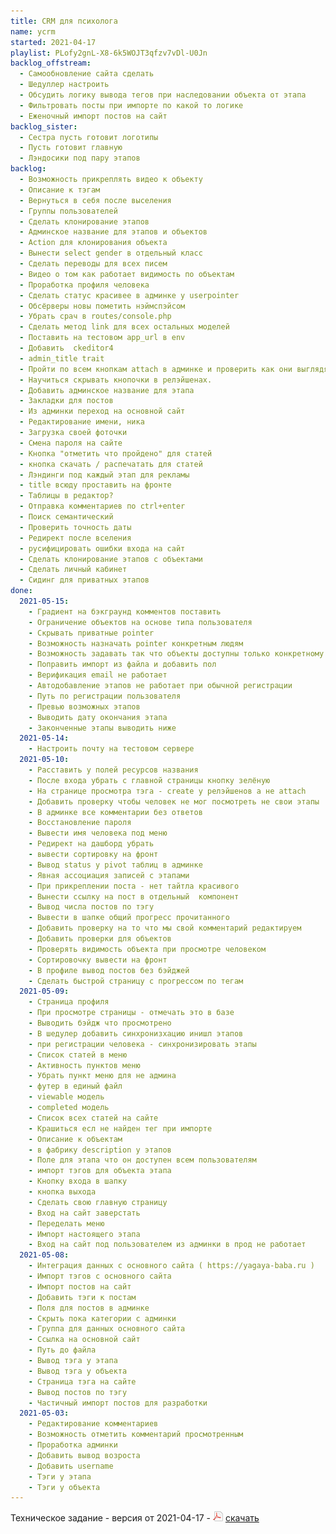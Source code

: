 ```yaml
---
title: CRM для психолога
name: ycrm
started: 2021-04-17
playlist: PLofy2gnL-X8-6k5WOJT3qfzv7vDl-U0Jn
backlog_offstream:
  - Самообновление сайта сделать
  - Шедуллер настроить
  - Обсудить логику вывода тегов при наследовании объекта от этапа
  - Фильтровать посты при импорте по какой то логике
  - Еженочный импорт постов на сайт
backlog_sister:
  - Сестра пусть готовит логотипы
  - Пусть готовит главную
  - Лэндосики под пару этапов
backlog:
  - Возможность прикреплять видео к объекту
  - Описание к тэгам
  - Вернуться в себя после выселения
  - Группы пользователей
  - Сделать клонирование этапов
  - Админское название для этапов и объектов
  - Action для клонирования объекта
  - Вынести select gender в отдельный класс
  - Сделать переводы для всех писем
  - Видео о том как работает видимость по объектам
  - Проработка профиля человека
  - Сделать статус красивее в админке у userpointer
  - Обсёрверы новы пометить нэймспэйсом
  - Убрать срач в routes/console.php
  - Сделать метод link для всех остальных моделей
  - Поставить на тестовом app_url в env
  - Добавить  ckeditor4
  - admin_title trait
  - Пройти по всем кнопкам attach в админке и проверить как они выглядят
  - Научиться скрывать кнопочки в релэйшенах.
  - Добавить админское название для этапа
  - Закладки для постов
  - Из админки переход на основной сайт
  - Редактирование имени, ника
  - Загрузка своей фоточки
  - Смена пароля на сайте
  - Кнопка "отметить что пройдено" для статей
  - кнопка скачать / распечатать для статей
  - Лэндинги под каждый этап для рекламы
  - title всюду проставить на фронте
  - Таблицы в редактор?
  - Отправка комментариев по ctrl+enter
  - Поиск семантический
  - Проверить точность даты
  - Редирект после вселения
  - русифицировать ошибки входа на сайт
  - Сделать клонирование этапов с объектами
  - Сделать личный кабинет
  - Сидинг для приватных этапов
done:
  2021-05-15:
    - Градиент на бэкграунд комментов поставить
    - Ограничение объектов на основе типа пользователя
    - Скрывать приватные pointer
    - Возможность назначать pointer конкретным людям
    - Возможность задавать так что объекты доступны только конкретному пользователю
    - Поправить импорт из файла и добавить пол
    - Верификация email не работает
    - Автодобавление этапов не работает при обычной регистрации
    - Путь по регистрации пользователя
    - Превью возможных этапов
    - Выводить дату окончания этапа
    - Законченные этапы выводить ниже
  2021-05-14:
    - Настроить почту на тестовом сервере
  2021-05-10:
    - Расставить у полей ресурсов названия
    - После входа убрать с главной страницы кнопку зелёную
    - На странице просмотра тэга - create у релэйшенов а не attach
    - Добавить проверку чтобы человек не мог посмотреть не свои этапы
    - В админке все комментарии без ответов
    - Восстановление пароля
    - Вывести имя человека под меню
    - Редирект на дашборд убрать
    - вывести сортировку на фронт
    - Вывод status у pivot таблиц в админке
    - Явная ассоциация записей с этапами
    - При прикреплении поста - нет тайтла красивого
    - Вынести ссылку на пост в отдельный  компонент
    - Вывод числа постов по тэгу
    - Вывести в шапке общий прогресс прочитанного
    - Добавить проверку на то что мы свой комментарий редактируем
    - Добавить проверки для объектов
    - Проверять видимость объекта при просмотре человеком
    - Сортировочку вывести на фронт
    - В профиле вывод постов без бэйджей
    - Сделать быстрой страницу с прогрессом по тегам
  2021-05-09:
    - Страница профиля
    - При просмотре страницы - отмечать это в базе
    - Выводить бэйдж что просмотрено
    - В шедулер добавить синхронизхацию инишл этапов
    - при регистрации человека - синхронизировать этапы
    - Список статей в меню
    - Активность пунктов меню
    - Убрать пункт меню для не админа
    - футер в единый файл
    - viewable модель
    - completed модель
    - Список всех статей на сайте
    - Крашиться есл не найден тег при импорте
    - Описание к объектам
    - в фабрику description у этапов
    - Поле для этапа что он доступен всем пользователям
    - импорт тэгов для объекта этапа
    - Кнопку входа в шапку
    - кнопка выхода
    - Сделать свою главную страницу
    - Вход на сайт заверстать
    - Переделать меню
    - Импорт настоящего этапа
    - Вход на сайт под пользователем из админки в прод не работает
  2021-05-08:
    - Интеграция данных с основного сайта ( https://yagaya-baba.ru )
    - Импорт тэгов с основного сайта
    - Импорт постов на сайт
    - Добавить тэги к постам
    - Поля для постов в админке
    - Скрыть пока категории с админки
    - Группа для данных основного сайта
    - Ссылка на основной сайт
    - Путь до файла
    - Вывод тэга у этапа
    - Вывод тэга у объекта
    - Страница тэга на сайте
    - Вывод постов по тэгу
    - Частичный импорт постов для разработки
  2021-05-03:
    - Редактирование комментариев
    - Возможность отметить комментарий просмотренным
    - Проработка админки
    - Добавить вывод возроста
    - Добавить username
    - Тэги у этапа
    - Тэги у объекта
---
```

Техническое задание - версия от 2021-04-17 - <img src="/images/ico/page_white_acrobat.png"> <a href="/files/ycrm-tz-2021-04-17.pdf" target='_blank'>скачать</a><br>
